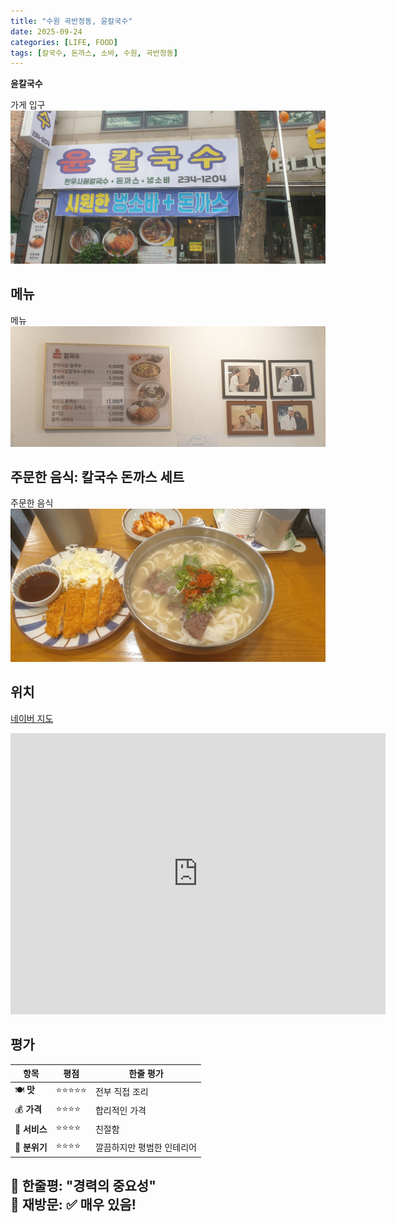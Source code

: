 ```yaml
---
title: "수원 곡반정동, 윤칼국수"
date: 2025-09-24
categories: [LIFE, FOOD]
tags: [칼국수, 돈까스, 소바, 수원, 곡반정동]
---
```


**윤칼국수**

가게 입구
![수원 윤칼국수 입구](/assets/img/2025-09-24-수원_윤칼국수/수원_윤칼국수_입구.jpg)

## 메뉴

메뉴
![수원 윤칼국수 메뉴판](/assets/img/2025-09-24-수원_윤칼국수/수원_윤칼국수_메뉴.jpg)

## 주문한 음식: 칼국수 돈까스 세트

주문한 음식
![주문한 칼국수 돈까스 세트](/assets/img/2025-09-24-수원_윤칼국수/수원_윤칼국수_칼국수_돈까스_세트.jpg)

## 위치
[네이버 지도](https://naver.me/x9zhS69W)

<iframe src="https://www.google.com/maps/embed?pb=!1m18!1m12!1m3!1d1000.9401200406262!2d127.0262333696654!3d37.23495899825791!2m3!1f0!2f0!3f0!3m2!1i1024!2i768!4f13.1!3m3!1m2!1s0x357b439a8f2a5ca3%3A0x3d538ce4ceee7ed3!2z6rK96riw64-EIOyImOybkOyLnCDqtozshKDqtawg6rOh67CY7KCV64-ZIDU5My0y!5e1!3m2!1sko!2skr!4v1758679838831!5m2!1sko!2skr" width="600" height="450" style="border:0;" allowfullscreen="" loading="lazy" referrerpolicy="no-referrer-when-downgrade"></iframe>

## 평가

| 항목 | 평점 | 한줄 평가 |
|------|------|----------|
| 🍽️ **맛** | ⭐⭐⭐⭐⭐ | 전부 직접 조리 |
| 💰 **가격** | ⭐⭐⭐⭐ | 합리적인 가격 |
| 🏪 **서비스** | ⭐⭐⭐⭐  | 친절함 |
| 🏢 **분위기** | ⭐⭐⭐⭐ | 깔끔하지만 평범한 인테리어 |

**💬 한줄평**: "경력의 중요성"  
**🔄 재방문**: ✅ 매우 있음!  
---  

